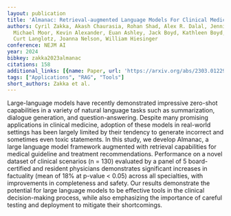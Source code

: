 ```yaml
---
layout: publication
title: 'Almanac: Retrieval-augmented Language Models For Clinical Medicine'
authors: Cyril Zakka, Akash Chaurasia, Rohan Shad, Alex R. Dalal, Jennifer L. Kim,
  Michael Moor, Kevin Alexander, Euan Ashley, Jack Boyd, Kathleen Boyd, Karen Hirsch,
  Curt Langlotz, Joanna Nelson, William Hiesinger
conference: NEJM AI
year: 2024
bibkey: zakka2023almanac
citations: 158
additional_links: [{name: Paper, url: 'https://arxiv.org/abs/2303.01229'}]
tags: ["Applications", "RAG", "Tools"]
short_authors: Zakka et al.
---
```

Large-language models have recently demonstrated impressive zero-shot
capabilities in a variety of natural language tasks such as summarization,
dialogue generation, and question-answering. Despite many promising
applications in clinical medicine, adoption of these models in real-world
settings has been largely limited by their tendency to generate incorrect and
sometimes even toxic statements. In this study, we develop Almanac, a large
language model framework augmented with retrieval capabilities for medical
guideline and treatment recommendations. Performance on a novel dataset of
clinical scenarios (n = 130) evaluated by a panel of 5 board-certified and
resident physicians demonstrates significant increases in factuality (mean of
18% at p-value < 0.05) across all specialties, with improvements in
completeness and safety. Our results demonstrate the potential for large
language models to be effective tools in the clinical decision-making process,
while also emphasizing the importance of careful testing and deployment to
mitigate their shortcomings.